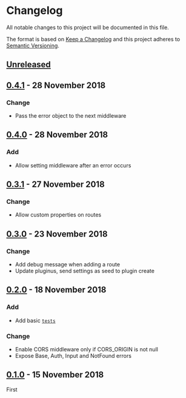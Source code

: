 <!-- markdownlint-disable no-duplicate-header line-length -->

# Changelog

All notable changes to this project will be documented in this file.

The format is based on [Keep a Changelog](http://keepachangelog.com/en/1.0.0/)
and this project adheres to [Semantic Versioning](http://semver.org/spec/v2.0.0.html).

## [Unreleased]

## [0.4.1] - 28 November 2018

### Change

- Pass the error object to the next middleware

## [0.4.0] - 28 November 2018

### Add 

- Allow setting middleware after an error occurs

## [0.3.1] - 27 November 2018

### Change

- Allow custom properties on routes

## [0.3.0] - 23 November 2018

### Change

- Add debug message when adding a route
- Update pluginus, send settings as seed to plugin create

## [0.2.0] - 18 November 2018

### Add

- Add basic [`tests`](/src/index.test.js)

### Change

- Enable CORS middleware only if CORS_ORIGIN is not null
- Expose Base, Auth, Input and NotFound errors

## [0.1.0] - 15 November 2018

First

[Unreleased]: https://github.com/asd14/blocks/compare/v0.4.1...HEAD

[0.4.1]: https://github.com/asd14/blocks/compare/v0.4.0...v0.4.1
[0.4.0]: https://github.com/asd14/blocks/compare/v0.3.1...v0.4.0
[0.3.1]: https://github.com/asd14/blocks/compare/v0.3.0...v0.3.1
[0.3.0]: https://github.com/asd14/blocks/compare/v0.2.0...v0.3.0
[0.2.0]: https://github.com/asd14/blocks/compare/v0.1.0...v0.2.0
[0.1.0]: https://github.com/asd14/blocks/compare/v0.1.0
